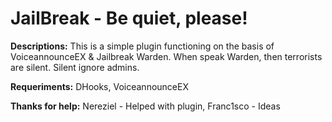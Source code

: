 # JailBreak - Be quiet, please!

**Descriptions:**
This is a simple plugin functioning on the basis of VoiceannounceEX & Jailbreak Warden. When speak Warden, then terrorists are silent. Silent ignore admins.

**Requeriments:**
DHooks,
VoiceannounceEX

**Thanks for help:**
Nereziel - Helped with plugin,
Franc1sco - Ideas
